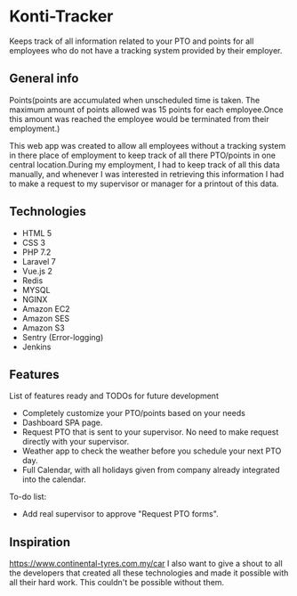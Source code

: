 # Konti-Tracker
Keeps track of all information related to your PTO and points for all employees who do not have a tracking system provided by their employer.

## General info
Points(points are accumulated when unscheduled time is taken. The maximum amount of points allowed was 15 points for each employee.Once this amount was reached
the employee would be terminated from their employment.)

This web app was created to allow all employees without a tracking system in there place of employment to keep track of all there PTO/points in one central location.During my employment, I had to keep track of all this data manually, and whenever I was interested in retrieving this information I had to make a request 
to my supervisor or manager for a printout of this data.

## Technologies
* HTML 5
* CSS 3
* PHP 7.2
* Laravel 7
* Vue.js 2
* Redis
* MYSQL
* NGINX
* Amazon EC2
* Amazon SES
* Amazon S3
* Sentry (Error-logging)
* Jenkins

## Features
List of features ready and TODOs for future development
* Completely customize your PTO/points based on your needs
* Dashboard SPA page.
* Request PTO that is sent to your supervisor. No need to make request directly with your supervisor.
* Weather app to check the weather before you schedule your next PTO day.
* Full Calendar, with all holidays given from company already integrated into the calendar.

To-do list:
* Add real supervisor to approve "Request PTO forms".

## Inspiration
https://www.continental-tyres.com.my/car
I also want to give a shout to all the developers that created all these technologies and made it possible with all their hard work. This couldn't be 
possible without them.



